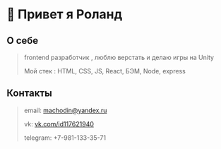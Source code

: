 # 👋 Привет я Роланд

## О себе
>frontend разработчик , люблю верстать и делаю игры на Unity
>
>Мой стек : HTML, CSS, JS, React, БЭМ, Node, express

## Контакты
>email: machodin@yandex.ru
>
>vk: [vk.com/id117621940](vk.com/id117621940)
>
>telegram: +7-981-133-35-71
